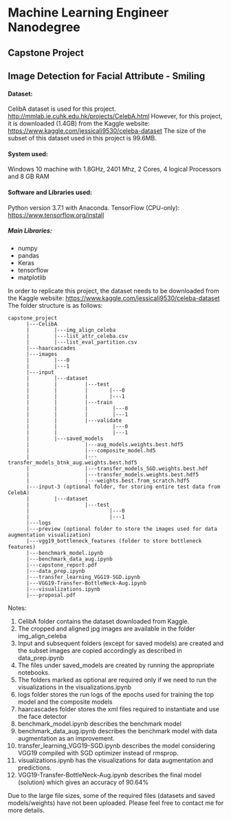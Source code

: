 # Machine Learning Engineer Nanodegree
## Capstone Project 
## Image Detection for Facial Attribute - Smiling


#### Dataset: 
CelibA dataset is used for this project. 
http://mmlab.ie.cuhk.edu.hk/projects/CelebA.html
However, for this project, it is downloaded (1.4GB) from the Kaggle website:
https://www.kaggle.com/jessicali9530/celeba-dataset
The size of the subset of this dataset used in this project is 99.6MB.


#### System used:
Windows 10 machine with 1.8GHz, 2401 Mhz, 2 Cores, 4 logical Processors
and  8 GB RAM


#### Software and Libraries used:
Python version 3.7.1 with Anaconda.
TensorFlow (CPU-only): https://www.tensorflow.org/install
##### Main Libraries:
- numpy
- pandas
- Keras
- tensorflow
- matplotlib



In order to replicate this project, the dataset needs to be downloaded from the Kaggle website: https://www.kaggle.com/jessicali9530/celeba-dataset
The folder structure is as follows:
```
capstone_project
      |---CelibA
      |        |---img_align_celeba
      |        |---list_attr_celeba.csv
      |        |---list_eval_partition.csv
      |---haarcascades
      |---images
      |        |---0
      |        |---1
      |---input
      |        |---dataset
      |        |         |---test
      |        |         |       |---0
      |        |         |       |---1
      |        |         |---train
      |        |         |        |---0
      |        |         |        |---1
      |        |         |---validate
      |        |                  |---0
      |        |                  |---1
      |        |---saved_models
      |                  |---aug_models.weights.best.hdf5
      |                  |---composite_model.hd5
      |                  |---transfer_models_btnk_aug.weights.best.hdf5
      |                  |---transfer_models_SGD.weights.best.hdf
      |                  |---transfer_models.weights.best.hdf5
      |                  |---weights.best.from_scratch.hdf5
      |---input-3 (optional folder, for storing entire test data from CelebA)
      |        |---dataset
      |                  |---test
      |                          |---0
      |                          |---1
      |---logs
      |---preview (optional folder to store the images used for data augmentation visualization)
      |---vgg19_bottleneck_features (folder to store bottleneck features)      
      |---benchmark_model.ipynb
      |---benchmark_data_aug.ipynb
      |---capstone_report.pdf
      |---data_prep.ipynb
      |---transfer_learning_VGG19-SGD.ipynb
      |---VGG19-Transfer-BottleNeck-Aug.ipynb
      |---visualizations.ipynb
      |---proposal.pdf
```
Notes:
1. CelibA folder contains the dataset downloaded from Kaggle.
2. The cropped and aligned jpg images are available in the folder img_align_celeba
3. Input and subsequent folders (except for saved models) are created and the subset images are copied accordingly as described in data_prep.ipynb
4. The files under saved_models are created by running the appropriate notebooks.
5. The folders marked as optional are required only if we need to run the visualizations in the visualizations.ipynb 
6. logs folder stores the run logs of the epochs used for training the top model and the composite models
7. haarcascades folder stores the xml files required to instantiate and use the face detector
8. benchmark_model.ipynb describes the benchmark model
9. benchmark_data_aug.ipynb describes the benchmark model with data augmentation as an improvement.
10. transfer_learning_VGG19-SGD.ipynb describes the model considering VGG19 compiled with SGD optimizer instead of rmsprop.
11. visualizations.ipynb has the visualizations for data augmentation and predictions.
12. VGG19-Transfer-BottleNeck-Aug.ipynb describes the final model (solution) which gives an accuracy of 90.64%

Due to the large file sizes, some of the required files (datasets and saved models/weights) have not been uploaded. Please feel free to contact me for more details.
